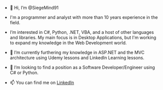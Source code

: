 - 👋 Hi, I’m @SiegeMind91

- I'm a programmer and analyst with more than 10 years experience in the field. 

- I’m interested in C#, Python, .NET, VBA, and a host of other languages and libraries. My main focus is in Desktop Applications, but I'm working to expand my knowledge in the Web Development world. 

- 🌱 I’m currently furthering my knowledge in ASP.NET and the MVC architecture using Udemy lessons and LinkedIn Learning lessons. 

- 👀  I’m looking to find a position as a Software Developer/Engineer using C# or Python. 

- 📫 You can find me on [LinkedIn](https://www.linkedin.com/in/cj-harrison-7712a6196/)  

<!---
SiegeMind91/SiegeMind91 is a ✨ special ✨ repository because its `README.md` (this file) appears on your GitHub profile.
You can click the Preview link to take a look at your changes.
--->
